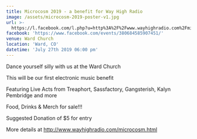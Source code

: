 ```yaml
---
title: Microcosm 2019 - a benefit for Way High Radio
image: /assets/microcosm-2019-poster-v1.jpg
url: >-
  https://l.facebook.com/l.php?u=http%3A%2F%2Fwww.wayhighradio.com%2Fmicrocosm.html%3Ffbclid%3DIwAR30MUTYxfxUOg4bybEpbVvByqsMqZncUTQQd_wXx1Z3WFZB5YmE0BmlY5Q&h=AT277pNh0WIrazH4gR2KnWFiVhUd4r8UEoLKhWl1dKlAATf-8-8EsIdVcIlebi9Su_zZ3Z_FnMO240fauzOy9ZJ8MbUCQzHokPWKWddJbftzOULa1i03dV1IcsU2yjG1
facebook: 'https://www.facebook.com/events/380684585907451/'
venue: Ward Church
location: 'Ward, CO'
datetime: 'July 27th 2019 06:00 pm'
---
```

Dance yourself silly with us at the Ward Church 

This will be our first electronic music benefit



Featuring Live Acts from Treaphort, Sassfactory, Gangsterish, Kalyn Pembridge and more



Food, Drinks & Merch for sale!!!

Suggested Donation of $5 for entry



More details at <http://www.wayhighradio.com/microcosm.html>
